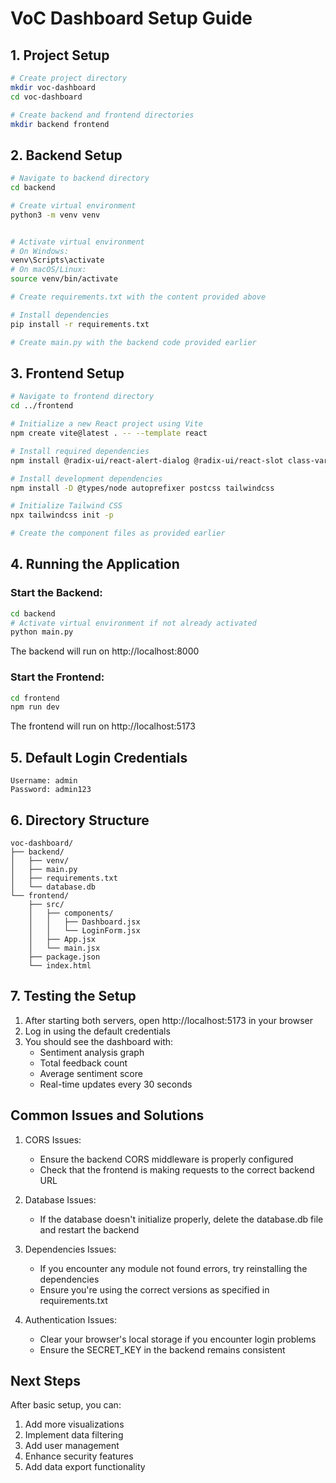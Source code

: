 # VoC Dashboard Setup Guide

## 1. Project Setup
```bash
# Create project directory
mkdir voc-dashboard
cd voc-dashboard

# Create backend and frontend directories
mkdir backend frontend
```

## 2. Backend Setup
```bash
# Navigate to backend directory
cd backend

# Create virtual environment
python3 -m venv venv


# Activate virtual environment
# On Windows:
venv\Scripts\activate
# On macOS/Linux:
source venv/bin/activate

# Create requirements.txt with the content provided above

# Install dependencies
pip install -r requirements.txt

# Create main.py with the backend code provided earlier
```

## 3. Frontend Setup
```bash
# Navigate to frontend directory
cd ../frontend

# Initialize a new React project using Vite
npm create vite@latest . -- --template react

# Install required dependencies
npm install @radix-ui/react-alert-dialog @radix-ui/react-slot class-variance-authority clsx lucide-react react-dom recharts tailwindcss @radix-ui/react-select @radix-ui/react-tabs @radix-ui/react-switch

# Install development dependencies
npm install -D @types/node autoprefixer postcss tailwindcss

# Initialize Tailwind CSS
npx tailwindcss init -p

# Create the component files as provided earlier
```

## 4. Running the Application

### Start the Backend:
```bash
cd backend
# Activate virtual environment if not already activated
python main.py
```
The backend will run on http://localhost:8000

### Start the Frontend:
```bash
cd frontend
npm run dev
```
The frontend will run on http://localhost:5173

## 5. Default Login Credentials
```
Username: admin
Password: admin123
```

## 6. Directory Structure
```
voc-dashboard/
├── backend/
│   ├── venv/
│   ├── main.py
│   ├── requirements.txt
│   └── database.db
└── frontend/
    ├── src/
    │   ├── components/
    │   │   ├── Dashboard.jsx
    │   │   └── LoginForm.jsx
    │   ├── App.jsx
    │   └── main.jsx
    ├── package.json
    └── index.html
```

## 7. Testing the Setup

1. After starting both servers, open http://localhost:5173 in your browser
2. Log in using the default credentials
3. You should see the dashboard with:
   - Sentiment analysis graph
   - Total feedback count
   - Average sentiment score
   - Real-time updates every 30 seconds

## Common Issues and Solutions

1. CORS Issues:
   - Ensure the backend CORS middleware is properly configured
   - Check that the frontend is making requests to the correct backend URL

2. Database Issues:
   - If the database doesn't initialize properly, delete the database.db file and restart the backend

3. Dependencies Issues:
   - If you encounter any module not found errors, try reinstalling the dependencies
   - Ensure you're using the correct versions as specified in requirements.txt

4. Authentication Issues:
   - Clear your browser's local storage if you encounter login problems
   - Ensure the SECRET_KEY in the backend remains consistent

## Next Steps

After basic setup, you can:
1. Add more visualizations
2. Implement data filtering
3. Add user management
4. Enhance security features
5. Add data export functionality
